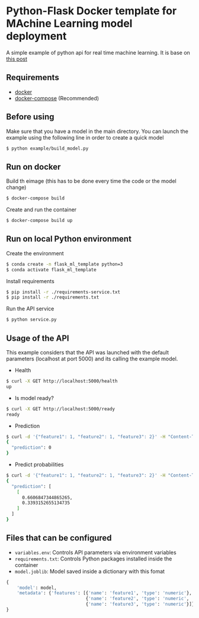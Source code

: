 # Python-Flask Docker template for MAchine Learning model deployment
A simple example of python api for real time machine learning.
It is base on [this post](https://mikulskibartosz.name/a-comprehensive-guide-to-putting-a-machine-learning-model-in-production-using-flask-docker-and-e3176aa8d1ce)

## Requirements  
* [docker](https://docs.docker.com/install/linux/docker-ce/ubuntu/)
* [docker-compose](https://docs.docker.com/compose/install/) (Recommended)

## Before using
Make sure that you have a model in the main directory.
You can launch the example using the following line in order to create a quick model
```bash
$ python example/build_model.py
```

## Run on docker
Build th eimage (this has to be done every time the code or the model change)
```bash
$ docker-compose build
```
Create and run the container
```bash
$ docker-compose build up
```

## Run on local Python environment
Create the environment
```bash
$ conda create -n flask_ml_template python=3
$ conda activate flask_ml_template
```
Install requirements
```bash
$ pip install -r ./requirements-service.txt  
$ pip install -r ./requirements.txt  
```
Run the API service
```bash
$ python service.py  
```

## Usage of the API  
This example considers that the API was launched with the default parameters (localhost at port 5000) and its calling the example model.

* Health
```bash
$ curl -X GET http://localhost:5000/health
up
```

* Is model ready?
```bash
$ curl -X GET http://localhost:5000/ready
ready
```

* Prediction
```bash
$ curl -d '{"feature1": 1, "feature2": 1, "feature3": 2}' -H "Content-Type: application/json" -X POST http://localhost:5000/predict
{
  "prediction": 0
}
```

* Predict probabilities
```bash
$ curl -d '{"feature1": 1, "feature2": 1, "feature3": 2}' -H "Content-Type: application/json" -X POST "http://localhost:5000/predict?output_proba=1"
{
  "prediction": [
    [
      0.6606847344865265,
      0.3393152655134735
    ]
  ]
}
```

## Files that can be configured
* ```variables.env```: Controls API parameters via environment variables
* ```requirements.txt```: Controls Python packages installed inside the container
* ```model.joblib```: Model saved inside a dictionary with this fomat
```python
{
    'model': model,
    'metadata': {'features': [{'name': 'feature1', 'type': 'numeric'},
                              {'name': 'feature2', 'type': 'numeric', 'default': -1},
                              {'name': 'feature3', 'type': 'numeric'}]}
}
```
